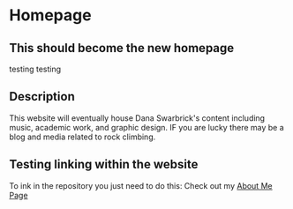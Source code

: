 # Homepage
## This should become the new homepage
testing testing

## Description
This website will eventually house Dana Swarbrick's content including music, academic work, and graphic design. IF you are lucky there may be a blog and media related to rock climbing.

## Testing linking within the website
To ink in the repository you just need to do this: 
Check out my [About Me Page](../about.html)
